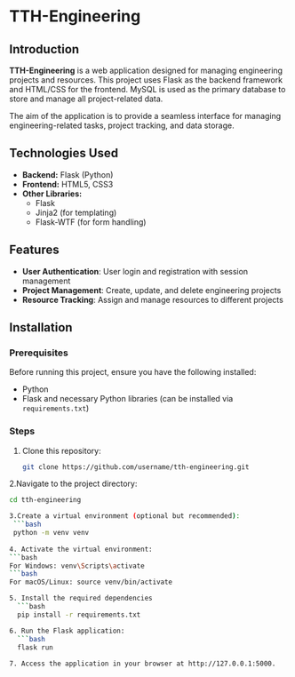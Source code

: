 # TTH-Engineering

## Introduction
**TTH-Engineering** is a web application designed for managing engineering projects and resources. This project uses Flask as the backend framework and HTML/CSS for the frontend. MySQL is used as the primary database to store and manage all project-related data.

The aim of the application is to provide a seamless interface for managing engineering-related tasks, project tracking, and data storage.

## Technologies Used
- **Backend:** Flask (Python)
- **Frontend:** HTML5, CSS3
- **Other Libraries:** 
  - Flask
  - Jinja2 (for templating)
  - Flask-WTF (for form handling)

## Features
- **User Authentication**: User login and registration with session management
- **Project Management**: Create, update, and delete engineering projects
- **Resource Tracking**: Assign and manage resources to different projects

## Installation

### Prerequisites
Before running this project, ensure you have the following installed:
- Python
- Flask and necessary Python libraries (can be installed via `requirements.txt`)

### Steps

1. Clone this repository:
   ```bash
   git clone https://github.com/username/tth-engineering.git

2.Navigate to the project directory:
 ```bash
 cd tth-engineering

3.Create a virtual environment (optional but recommended):
  ```bash
  python -m venv venv
  
4. Activate the virtual environment:
 ```bash
 For Windows: venv\Scripts\activate
```bash
 For macOS/Linux: source venv/bin/activate

5. Install the required dependencies
   ```bash
   pip install -r requirements.txt

6. Run the Flask application:
   ```bash
   flask run
   
7. Access the application in your browser at http://127.0.0.1:5000.



